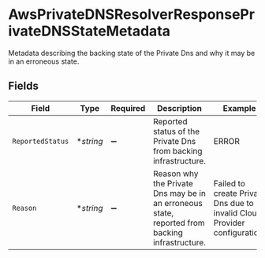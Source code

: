 # AwsPrivateDNSResolverResponsePrivateDNSStateMetadata

Metadata describing the backing state of the Private Dns and why it may be in an erroneous state.



## Fields

| Field                                                                                           | Type                                                                                            | Required                                                                                        | Description                                                                                     | Example                                                                                         |
| ----------------------------------------------------------------------------------------------- | ----------------------------------------------------------------------------------------------- | ----------------------------------------------------------------------------------------------- | ----------------------------------------------------------------------------------------------- | ----------------------------------------------------------------------------------------------- |
| `ReportedStatus`                                                                                | **string*                                                                                       | :heavy_minus_sign:                                                                              | Reported status of the Private Dns from backing infrastructure.                                 | ERROR                                                                                           |
| `Reason`                                                                                        | **string*                                                                                       | :heavy_minus_sign:                                                                              | Reason why the Private Dns may be in an erroneous state, reported from backing infrastructure.<br/> | Failed to create Private Dns due to invalid Cloud Provider configuration.<br/>                  |